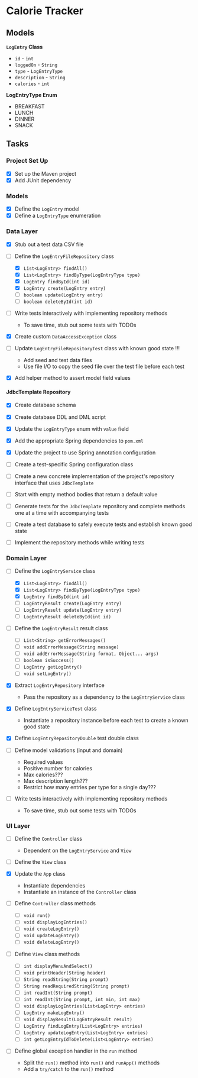 
# Calorie Tracker

## Models

**`LogEntry` Class**

* `id` - `int`
* `loggedOn` - `String`
* `type` - `LogEntryType`
* `description` - `String`
* `calories` - `int`

**LogEntryType Enum**

* BREAKFAST
* LUNCH
* DINNER
* SNACK

## Tasks

### Project Set Up

* [x] Set up the Maven project
* [x] Add JUnit dependency

### Models

* [x] Define the `LogEntry` model
* [x] Define a `LogEntryType` enumeration

### Data Layer

* [x] Stub out a test data CSV file

* [ ] Define the `LogEntryFileRepository` class
  * [x] `List<LogEntry> findAll()`
  * [x] `List<LogEntry> findByType(LogEntryType type)`
  * [x] `LogEntry findById(int id)`
  * [x] `LogEntry create(LogEntry entry)`
  * [ ] `boolean update(LogEntry entry)`
  * [ ] `boolean deleteById(int id)`

* [ ] Write tests interactively with implementing repository methods
  * To save time, stub out some tests with TODOs

* [x] Create custom `DataAccessException` class

* [ ] Update `LogEntryFileRepositoryTest` class with known good state !!!
  * Add seed and test data files
  * Use file I/O to copy the seed file over the test file before each test

* [x] Add helper method to assert model field values

#### JdbcTemplate Repository

* [x] Create database schema
* [x] Create database DDL and DML script
* [x] Update the `LogEntryType` enum with `value` field
* [x] Add the appropriate Spring dependencies to `pom.xml`
* [x] Update the project to use Spring annotation configuration

* [ ] Create a test-specific Spring configuration class
* [ ] Create a new concrete implementation of the project's repository interface that uses `JdbcTemplate`
* [ ] Start with empty method bodies that return a default value
* [ ] Generate tests for the `JdbcTemplate` repository and complete methods one at a time with accompanying tests
* [ ] Create a test database to safely execute tests and establish known good state
* [ ] Implement the repository methods while writing tests

### Domain Layer

* [ ] Define the `LogEntryService` class
  * [x] `List<LogEntry> findAll()`
  * [x] `List<LogEntry> findByType(LogEntryType type)`
  * [x] `LogEntry findById(int id)`
  * [ ] `LogEntryResult create(LogEntry entry)`
  * [ ] `LogEntryResult update(LogEntry entry)`
  * [ ] `LogEntryResult deleteById(int id)`

* [ ] Define the `LogEntryResult` result class
  * [ ] `List<String> getErrorMessages()`
  * [ ] `void addErrorMessage(String message)`
  * [ ] `void addErrorMessage(String format, Object... args)`
  * [ ] `boolean isSuccess()`
  * [ ] `LogEntry getLogEntry()`
  * [ ] `void setLogEntry()`

* [x] Extract `LogEntryRepository` interface
  * Pass the repository as a dependency to the `LogEntryService` class

* [x] Define `LogEntryServiceTest` class
  * Instantiate a repository instance before each test to create a known good state

* [x] Define `LogEntryRepositoryDouble` test double class

* [ ] Define model validations (input and domain)
  * Required values
  * Positive number for calories
  * Max calories???
  * Max description length???
  * Restrict how many entries per type for a single day???

* [ ] Write tests interactively with implementing repository methods
  * To save time, stub out some tests with TODOs

### UI Layer

* [ ] Define the `Controller` class
  * Dependent on the `LogEntryService` and `View`

* [ ] Define the `View` class

* [x] Update the `App` class
  * Instantiate dependencies
  * Instantiate an instance of the `Controller` class

* [ ] Define `Controller` class methods
  * [ ] `void run()`
  * [ ] `void displayLogEntries()`
  * [ ] `void createLogEntry()`
  * [ ] `void updateLogEntry()`
  * [ ] `void deleteLogEntry()`

* [ ] Define `View` class methods
  * [ ] `int displayMenuAndSelect()`
  * [ ] `void printHeader(String header)`
  * [ ] `String readString(String prompt)`
  * [ ] `String readRequiredString(String prompt)`
  * [ ] `int readInt(String prompt)`
  * [ ] `int readInt(String prompt, int min, int max)`
  * [ ] `void displayLogEntries(List<LogEntry> entries)`
  * [ ] `LogEntry makeLogEntry()`
  * [ ] `void displayResult(LogEntryResult result)`
  * [ ] `LogEntry findLogEntry(List<LogEntry> entries)`
  * [ ] `LogEntry updateLogEntry(List<LogEntry> entries)`
  * [ ] `int getLogEntryIdToDelete(List<LogEntry> entries)`

* [ ] Define global exception handler in the `run` method
  * Split the `run()` method into `run()` and `runApp()` methods
  * Add a `try/catch` to the `run()` method
